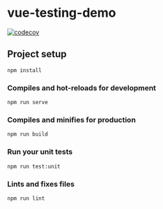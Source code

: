 # vue-testing-demo

[![codecov](https://codecov.io/gh/Xuanhee/jest-CI-CD/branch/master/graph/badge.svg?token=4ZRGO81KAT)](https://codecov.io/gh/Xuanhee/jest-CI-CD)

## Project setup
```
npm install
```


### Compiles and hot-reloads for development
```
npm run serve
```

### Compiles and minifies for production
```
npm run build
```

### Run your unit tests
```
npm run test:unit
```

### Lints and fixes files
```
npm run lint
```
